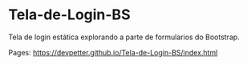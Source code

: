 # Tela-de-Login-BS
Tela de login estática explorando a parte de formularios do Bootstrap.

Pages: https://devpetter.github.io/Tela-de-Login-BS/index.html
